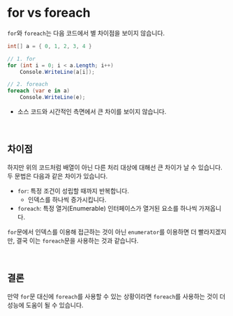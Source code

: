# for vs foreach

`for`와 `foreach`는 다음 코드에서 별 차이점을 보이지 않습니다.

``` C#
int[] a = { 0, 1, 2, 3, 4 }

// 1. for
for (int i = 0; i < a.Length; i++) 
    Console.WriteLine(a[i]);

// 2. foreach
foreach (var e in a)
    Console.WriteLine(e);
```

* 소스 코드와 시간적인 측면에서 큰 차이를 보이지 않습니다.

<br>

## 차이점

하지만 위의 코드처럼 배열이 아닌 다른 처리 대상에 대해선 큰 차이가 날 수 있습니다. 두 문법은 다음과 같은 차이가 있습니다.

* `for`: 특정 조건이 성립할 때까지 반복합니다.
  * 인덱스를 하나씩 증가시킵니다.
* `foreach`: 특정 열거(Enumerable) 인터페이스가 열거된 요소를 하나씩 가져옵니다.

`for`문에서 인덱스를 이용해 접근하는 것이 아닌 `enumerator`를 이용하면 더 빨라지겠지만, 결국 이는 `foreach`문을 사용하는 것과 같습니다.

<br>

## 결론

만약  `for`문 대신에 `foreach`를 사용할 수 있는 상황이라면 `foreach`를 사용하는 것이 더 성능에 도움이 될 수 있습니다.

